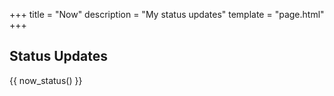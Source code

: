 +++
title = "Now"
description = "My status updates"
template = "page.html"
+++

## Status Updates

{{ now_status() }}
